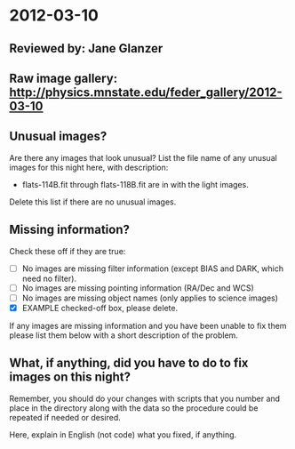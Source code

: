 # 2012-03-10

## Reviewed by:   Jane Glanzer

## Raw image gallery: http://physics.mnstate.edu/feder_gallery/2012-03-10

## Unusual images?

Are there any images that look unusual? List the file name of any unusual images for this night here, with description:

+ flats-114B.fit through flats-118B.fit  are in with the light images.

Delete this list if there are no unusual images.

## Missing information?

Check these off if they are true:

- [ ] No images are missing filter information (except BIAS and DARK, which need no filter).
- [ ] No images are missing pointing information (RA/Dec and WCS)
- [ ] No images are missing object names (only applies to science images)
- [x] EXAMPLE checked-off box, please delete.

If any images are missing information and you have been unable to fix them please list
them below with a short description of the problem.



## What, if anything, did you have to do to fix images on this night?

Remember, you should do your changes with scripts that you number and place in the
directory along with the data so the procedure could be repeated if needed or
desired.

Here, explain in English (not code) what you fixed, if anything.
